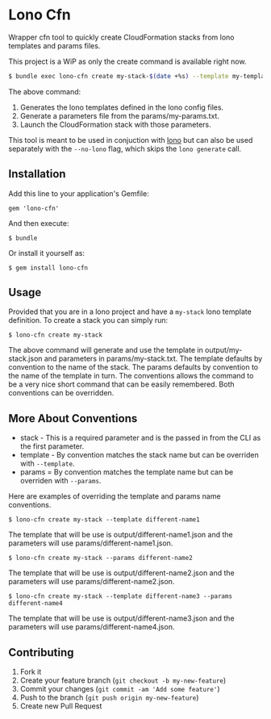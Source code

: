 # Lono Cfn

Wrapper cfn tool to quickly create CloudFormation stacks from lono templates and params files.  

This project is a WiP as only the create command is available right now.

```bash
$ bundle exec lono-cfn create my-stack-$(date +%s) --template my-template --params my-params
```

The above command:

1. Generates the lono templates defined in the lono config files.
2. Generate a parameters file from the params/my-params.txt.
3. Launch the CloudFormation stack with those parameters.

This tool is meant to be used in conjuction with [lono](https://github.com/tongueroo/lono) but can also be used separately with the `--no-lono` flag, which skips the `lono generate` call.

## Installation

Add this line to your application's Gemfile:

    gem 'lono-cfn'

And then execute:

    $ bundle

Or install it yourself as:

    $ gem install lono-cfn

## Usage

Provided that you are in a lono project and have a `my-stack` lono template definition.  To create a stack you can simply run:

```
$ lono-cfn create my-stack
```

The above command will generate and use the template in output/my-stack.json and parameters in params/my-stack.txt.  The template defaults by convention to the name of the stack.  The params defaults by convention to the name of the template in turn.  The conventions allows the command to be a very nice short command that can be easily remembered.  Both conventions can be overridden.

## More About Conventions

* stack - This is a required parameter and is the passed in from the CLI as the first parameter.
* template - By convention matches the stack name but can be overriden with `--template`.
* params = By convention matches the template name but can be overriden with `--params`.

Here are examples of overriding the template and params name conventions.

```
$ lono-cfn create my-stack --template different-name1
```

The template that will be use is output/different-name1.json and the parameters will use params/different-name1.json.

```
$ lono-cfn create my-stack --params different-name2
```

The template that will be use is output/different-name2.json and the parameters will use params/different-name2.json.

```
$ lono-cfn create my-stack --template different-name3 --params different-name4
```

The template that will be use is output/different-name3.json and the parameters will use params/different-name4.json.

## Contributing

1. Fork it
2. Create your feature branch (`git checkout -b my-new-feature`)
3. Commit your changes (`git commit -am 'Add some feature'`)
4. Push to the branch (`git push origin my-new-feature`)
5. Create new Pull Request
